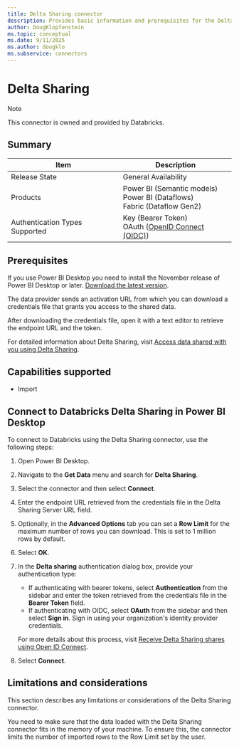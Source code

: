 ```yaml
---
title: Delta Sharing connector
description: Provides basic information and prerequisites for the Delta Sharing connector for Power Query.
author: DougKlopfenstein
ms.topic: conceptual
ms.date: 9/11/2025
ms.author: dougklo
ms.subservice: connectors
---
```


# Delta Sharing

>[!Note]
>This connector is owned and provided by Databricks.

## Summary

| Item | Description |
| ---- | ----------- |
| Release State | General Availability |
| Products | Power BI (Semantic models)<br/>Power BI (Dataflows)<br/>Fabric (Dataflow Gen2) |
| Authentication Types Supported | Key (Bearer Token)<br/>OAuth ([OpenID Connect (OIDC)](https://docs.databricks.com/aws/en/delta-sharing/sharing-over-oidc-u2m)) |

## Prerequisites

If you use Power BI Desktop you need to install the November release of Power BI Desktop or later. [Download the latest version](https://www.microsoft.com/download/details.aspx?id=58494).

The data provider sends an activation URL from which you can download a credentials file that grants you access to the shared data.

After downloading the credentials file, open it with a text editor to retrieve the endpoint URL and the token.

For detailed information about Delta Sharing, visit [Access data shared with you using Delta Sharing](https://docs.databricks.com/delta-sharing/recipient.html).

## Capabilities supported

* Import

## Connect to Databricks Delta Sharing in Power BI Desktop

To connect to Databricks using the Delta Sharing connector, use the following steps:

1. Open Power BI Desktop.

2. Navigate to the **Get Data** menu and search for **Delta Sharing**.

3. Select the connector and then select **Connect**.

4. Enter the endpoint URL retrieved from the credentials file in the Delta Sharing Server URL field.

5. Optionally, in the **Advanced Options** tab you can set a **Row Limit** for the maximum number of rows you can download. This is set to 1 million rows by default.

6. Select **OK**.

7. In the **Delta sharing** authentication dialog box, provide your authentication type:

    * If authenticating with bearer tokens, select **Authentication** from the sidebar and enter the token retrieved from the credentials file in the **Bearer Token** field.
    * If authenticating with OIDC, select **OAuth** from the sidebar and then select **Sign in**. Sign in using your organization's identity provider credentials.

    For more details about this process, visit [Receive Delta Sharing shares using Open ID Connect](https://docs.databricks.com/aws/en/delta-sharing/sharing-over-oidc-u2m).

8. Select **Connect**.

## Limitations and considerations

This section describes any limitations or considerations of the Delta Sharing connector.

You need to make sure that the data loaded with the Delta Sharing connector fits in the memory of your machine. To ensure this, the connector limits the number of imported rows to the Row Limit set by the user.
